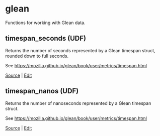 # glean

Functions for working with Glean data.


## timespan_seconds (UDF)

Returns the number of seconds represented by a Glean timespan struct,
rounded down to full seconds.

See <https://mozilla.github.io/glean/book/user/metrics/timespan.html>


[Source](https://github.com/mozilla/bigquery-etl/blob/master/sql/mozfun/glean/timespan_seconds)  |  [Edit](https://github.com/mozilla/bigquery-etl/edit/master//sql/mozfun/glean/timespan_seconds/metadata.yaml)



## timespan_nanos (UDF)

Returns the number of nanoseconds represented by a Glean timespan struct.

See <https://mozilla.github.io/glean/book/user/metrics/timespan.html>


[Source](https://github.com/mozilla/bigquery-etl/blob/master/sql/mozfun/glean/timespan_nanos)  |  [Edit](https://github.com/mozilla/bigquery-etl/edit/master//sql/mozfun/glean/timespan_nanos/metadata.yaml)

